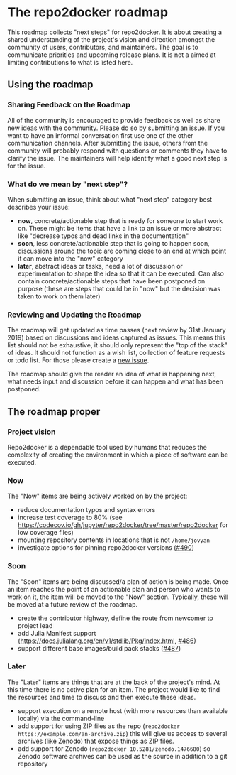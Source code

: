 # The repo2docker roadmap

This roadmap collects "next steps" for repo2docker. It is about creating a
shared understanding of the project's vision and direction amongst
the community of users, contributors, and maintainers.
The goal is to communicate priorities and upcoming release plans.
It is not a aimed at limiting contributions to what is listed here.

## Using the roadmap
### Sharing Feedback on the Roadmap

All of the community is encouraged to provide feedback as well as share new
ideas with the community. Please do so by submitting an issue. If you want to
have an informal conversation first use one of the other communication channels.
After submitting the issue, others from the community will probably
respond with questions or comments they have to clarify the issue. The
maintainers will help identify what a good next step is for the issue.


### What do we mean by "next step"?

When submitting an issue, think about what "next step" category best describes
your issue:

* **now**, concrete/actionable step that is ready for someone to start work on.
These might be items that have a link to an issue or more abstract like
"decrease typos and dead links in the documentation"
* **soon**, less concrete/actionable step that is going to happen soon,
discussions around the topic are coming close to an end at which point it can
move into the "now" category
* **later**, abstract ideas or tasks, need a lot of discussion or
experimentation to shape the idea so that it can be executed. Can also
contain concrete/actionable steps that have been postponed on purpose
(these are steps that could be in "now" but the decision was taken to work on
them later)


### Reviewing and Updating the Roadmap

The roadmap will get updated as time passes (next review by 31st January 2019) based
on discussions and ideas captured as issues.
This means this list should not be exhaustive, it should only represent
the "top of the stack" of ideas. It should
not function as a wish list, collection of feature requests or todo list.
For those please create a
[new issue](https://github.com/jupyter/repo2docker/issues/new).

The roadmap should give the reader an idea of what is happening next, what needs
input and discussion before it can happen and what has been postponed.


## The roadmap proper
### Project vision

Repo2docker is a dependable tool used by humans that reduces the complexity of
creating the environment in which a piece of software can be executed.


### Now

The "Now" items are being actively worked on by the project:
* reduce documentation typos and syntax errors
* increase test coverage to 80% (see https://codecov.io/gh/jupyter/repo2docker/tree/master/repo2docker for low coverage files)
* mounting repository contents in locations that is not `/home/jovyan`
* investigate options for pinning repo2docker versions ([#490](https://github.com/jupyter/repo2docker/issues/490))


### Soon

The "Soon" items are being discussed/a plan of action is being made. Once an
item reaches the point of an actionable plan and person who wants to work on
it, the item will be moved to the "Now" section. Typically, these will be moved
at a future review of the roadmap.
* create the contributor highway, define the route from newcomer to project lead
* add Julia Manifest support (https://docs.julialang.org/en/v1/stdlib/Pkg/index.html, [#486](https://github.com/jupyter/repo2docker/issues/486))
* support different base images/build pack stacks ([#487](https://github.com/jupyter/repo2docker/issues/487))


### Later

The "Later" items are things that are at the back of the project's mind. At this
time there is no active plan for an item. The project would like to find the
resources and time to discuss and then execute these ideas.
* support execution on a remote host (with more resources than available locally) via the command-line
* add support for using ZIP files as the repo (`repo2docker https://example.com/an-archive.zip`) this will give us access to several archives (like Zenodo) that expose things as ZIP files.
* add support for Zenodo (`repo2docker 10.5281/zenodo.1476680`) so Zenodo software archives can be used as the source in addition to a git repository

